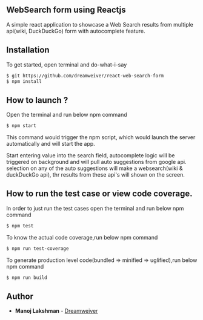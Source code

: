 ## WebSearch form using Reactjs
A simple react application to showcase a Web Search results from multiple api(wiki, DuckDuckGo) form with autocomplete feature.

## Installation
To get started, open terminal and do-what-i-say
```bash
$ git https://github.com/dreamweiver/react-web-search-form
$ npm install
```

## How to launch ?

Open the terminal and run below npm command
```bash
$ npm start
```

This command would trigger the npm script, which would launch the server automatically and will start the app.

Start entering value into the search field,  autocomplete logic will be triggered on background and will pull auto suggestions from google api. selection on any of the auto suggestions will make a websearch(wiki & duckDuckGo api), thr results from these api's will shown on the screen.

## How to run the test case or view code coverage.

In order to just run the test cases open the terminal and run below npm command
```bash
$ npm test
```

To know the actual code coverage,run  below npm command
```bash
$ npm run test-coverage
```

To generate production level code(bundled => minified => uglified),run below npm command
```bash
$ npm run build
```


## Author

* **Manoj Lakshman** - [Dreamweiver](https://github.com/dreamweiver)
